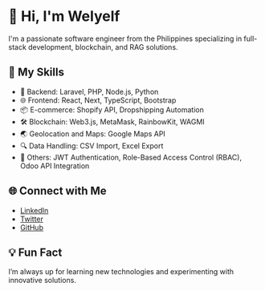 # 👋 Hi, I'm Welyelf

I'm a passionate software engineer from the Philippines specializing in full-stack development, blockchain, and RAG solutions.

## 🚀 My Skills
- 🔧 Backend: Laravel, PHP, Node.js, Python
- 🌐 Frontend: React, Next, TypeScript, Bootstrap
- 📦 E-commerce: Shopify API, Dropshipping Automation
- 🛠️ Blockchain: Web3.js, MetaMask, RainbowKit, WAGMI
- 🌏 Geolocation and Maps: Google Maps API
- 🔍 Data Handling: CSV Import, Excel Export
- 📝 Others: JWT Authentication, Role-Based Access Control (RBAC), Odoo API Integration


## 🌐 Connect with Me
- [LinkedIn](https://www.linkedin.com/in/welyelf)
- [Twitter](https://twitter.com/welyelf)
- [GitHub](https://github.com/welyelf)

## 💡 Fun Fact
I’m always up for learning new technologies and experimenting with innovative solutions.
